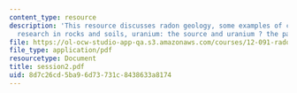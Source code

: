 ```yaml
---
content_type: resource
description: 'This resource discusses radon geology, some examples of current radon
  research in rocks and soils, uranium: the source and uranium ? the parent.'
file: https://ol-ocw-studio-app-qa.s3.amazonaws.com/courses/12-091-radon-research-in-multidisciplines-a-review-january-iap-2007/8d7c26cd5ba96d73731c8438633a8174_session2.pdf
file_type: application/pdf
resourcetype: Document
title: session2.pdf
uid: 8d7c26cd-5ba9-6d73-731c-8438633a8174
---
```

